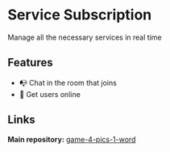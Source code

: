 # Service Subscription 
Manage all the necessary services in real time

## Features
* :mailbox_with_no_mail: Chat in the room that joins
* :wave: Get users online

## Links

**Main repository:** [game-4-pics-1-word](https://github.com/jhony-24/game-4-pics-1-word)